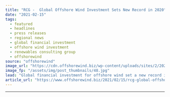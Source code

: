 ```yaml
---
title: "RCG -  Global Offshore Wind Investment Sets New Record in 2020"
date: "2021-02-15"
tags: 
  - featured
  - headlines
  - press releases
  - regional news
  - global financial investment
  - offshore wind investment
  - renewables consulting group
  - offshorewind
source: "offshorewind"
image_url: "https://cdn.offshorewind.biz/wp-content/uploads/sites/2/2021/02/15132003/RCG-Global-Offshore-Wind-Investment-Sets-New-Record-in-2020.jpg"
image_fp: "/assets/img/post_thumbnails/48.jpg"
lead: "Global financial investment for offshore wind set a new record in 2020 with USD"
article_url: "https://www.offshorewind.biz/2021/02/15/rcg-global-offshore-wind-investment-sets-new-record-in-2020/"
---
```


---
